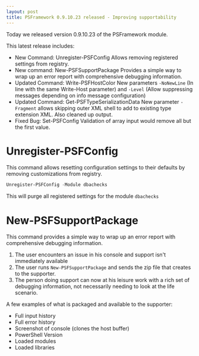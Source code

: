 ```yaml
---
layout: post
title: PSFramework 0.9.10.23 released - Improving supportability
---
```


Today we released version 0.9.10.23 of the PSFramework module.

This latest release includes:

 - New Command: Unregister-PSFConfig
Allows removing registered settings from registry.
 - New command: New-PSFSupportPackage
Provides a simple way to wrap up an error report with comprehensive debugging information.
 - Updated Command: Write-PSFHostColor
New parameters `-NoNewLine` (In line with the same Write-Host parameter) and `-Level` (Allow suppressing messages depending on info message configuration)
 - Updated Command: Get-PSFTypeSerializationData
New parameter `-Fragment` allows skipping outer XML shell to add to existing type extension XML. Also cleaned up output.
 - Fixed Bug: Set-PSFConfig
Validation of array input would remove all but the first value.

# Unregister-PSFConfig

This command allows resetting configuration settings to their defaults by removing customizations from registry.
```powershell
Unregister-PSFConfig -Module dbachecks
```
This will purge all registered settings for the module `dbachecks`

# New-PSFSupportPackage

This command provides a simple way to wrap up an error report with comprehensive debugging information.

1) The user encounters an issue in his console and support isn't immediately available
2) The user runs `New-PSFSupportPackage` and sends the zip file that creates to the supporter.
3) The person doing support can now at his leisure work with a rich set of debugging information, not necessarily needing to look at the life scenario.

A few examples of what is packaged and available to the supporter:

 - Full input history
 - Full error history
 - Screenshot of console (clones the host buffer)
 - PowerShell Version
 - Loaded modules
 - Loaded libraries